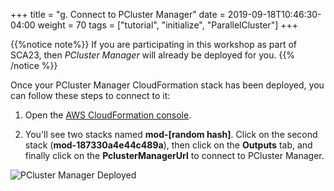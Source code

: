 +++
title = "g. Connect to PCluster Manager"
date = 2019-09-18T10:46:30-04:00
weight = 70
tags = ["tutorial", "initialize", "ParallelCluster"]
+++

{{%notice note%}}
If you are participating in this workshop as part of SCA23, then *PCluster Manager* will already be deployed for you. 
{{% /notice %}}

Once your PCluster Manager CloudFormation stack has been deployed, you can follow these steps to connect to it:

1. Open the [AWS CloudFormation console](https://console.aws.amazon.com/cloudformation/home).

2. You'll see two stacks named **mod-[random hash]**. Click on the second stack (**mod-187330a4e44c489a**), then click on the **Outputs** tab, and finally click on the **PclusterManagerUrl** to connect to PCluster Manager.

![PCluster Manager Deployed](/images/sc22/pcluster-deployed.png)

